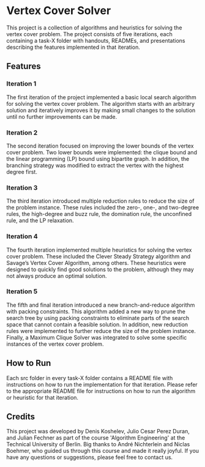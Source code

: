 # Vertex Cover Solver
This project is a collection of algorithms and heuristics for solving the vertex cover problem. The project consists of five iterations, each containing a task-X folder with handouts, READMEs, and presentations describing the features implemented in that iteration. 

## Features
### Iteration 1

The first iteration of the project implemented a basic local search algorithm for solving the vertex cover problem. The algorithm starts with an arbitrary solution and iteratively improves it by making small changes to the solution until no further improvements can be made.

### Iteration 2
The second iteration focused on improving the lower bounds of the vertex cover problem. Two lower bounds were implemented: the clique bound and the linear programming (LP) bound using bipartite graph. In addition, the branching strategy was modified to extract the vertex with the highest degree first.

### Iteration 3
The third iteration introduced multiple reduction rules to reduce the size of the problem instance. These rules included the zero-, one-, and two-degree rules, the high-degree and buzz rule, the domination rule, the unconfined rule, and the LP relaxation.

### Iteration 4
The fourth iteration implemented multiple heuristics for solving the vertex cover problem. These included the Clever Steady Strategy algorithm and Savage’s Vertex Cover Algorithm, among others. These heuristics were designed to quickly find good solutions to the problem, although they may not always produce an optimal solution.

### Iteration 5
The fifth and final iteration introduced a new branch-and-reduce algorithm with packing constraints. This algorithm added a new way to prune the search tree by using packing constraints to eliminate parts of the search space that cannot contain a feasible solution. In addition, new reduction rules were implemented to further reduce the size of the problem instance. Finally, a Maximum Clique Solver was integrated to solve some specific instances of the vertex cover problem.

## How to Run
Each src folder in every task-X folder contains a README file with instructions on how to run the implementation for that iteration. Please refer to the appropriate README file for instructions on how to run the algorithm or heuristic for that iteration.

## Credits
This project was developed by Denis Koshelev, Julio Cesar Perez Duran, and Julian Fechner as part of the course 'Algorithm Engineering' at the Technical University of Berlin. Big thanks to André Nichterlein and Niclas Boehmer, who guided us through this course and made it really joyful. If you have any questions or suggestions, please feel free to contact us.
